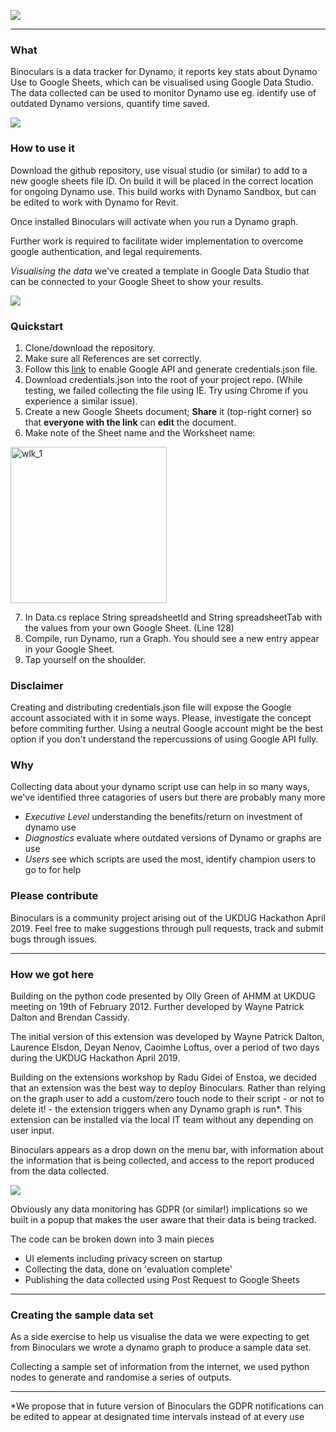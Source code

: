 ![](https://github.com/teamtreedyn/Binoculars/blob/master/Images/Slide1.PNG)
________________

### What ###

Binoculars is a data tracker for Dynamo, it reports key stats about Dynamo Use to Google Sheets, which can be visualised using Google Data Studio. The data collected can be used to monitor Dynamo use eg. identify use of outdated Dynamo versions, quantify time saved.


![](https://github.com/teamtreedyn/Binoculars/blob/master/Images/Slide6.PNG)


### How to use it ###

Download the github repository, use visual studio (or similar) to add to a new google sheets file ID. On build it will be placed in the correct location for ongoing Dynamo use. This build works with Dynamo Sandbox, but can be edited to work with Dynamo for Revit.

Once installed Binoculars will activate when you run a Dynamo graph.

Further work is required to facilitate wider implementation to overcome google authentication, and legal requirements.

*Visualising the data* we've created a template in Google Data Studio that can be connected to your Google Sheet to show your results.

![](https://github.com/teamtreedyn/Binoculars/blob/master/Images/Copy_of_ET_Dashboard-1.png)

### Quickstart ###

1. Clone/download the repository.
2. Make sure all References are set correctly.
3. Follow this [link](https://developers.google.com/sheets/api/quickstart/dotnet) to enable Google API and generate credentials.json file.
4. Download credentials.json into the root of your project repo. (While testing, we failed collecting the file using IE. Try using Chrome if you experience a similar issue).
5. Create a new Google Sheets document; **Share** it (top-right corner) so that **everyone with the link** can **edit** the document.
6. Make note of the Sheet name and the Worksheet name:
<img src="https://github.com/teamtreedyn/Binoculars/blob/master/Images/walkthrough_1.png" alt="wlk_1" height="250"/>

7. In Data.cs replace String spreadsheetId and String spreadsheetTab with the values from your own Google Sheet. (Line 128)
8. Compile, run Dynamo, run a Graph. You should see a new entry appear in your Google Sheet.
9. Tap yourself on the shoulder.

### Disclaimer ###

Creating and distributing credentials.json file will expose the Google account associated with it in some ways. Please, investigate the concept before commiting further. Using a neutral Google account might be the best option if you don't understand the repercussions of using Google API fully.

### Why ###

Collecting data about your dynamo script use can help in so many ways, we've identified three catagories of users but there are probably many more
- *Executive Level* understanding the benefits/return on investment of dynamo use
- *Diagnostics* evaluate where outdated versions of Dynamo or graphs are use
- *Users* see which scripts are used the most, identify champion users to go to for help

### Please contribute ###

Binoculars is a community project arising out of the UKDUG Hackathon April 2019. Feel free to make suggestions through pull requests, track and submit bugs through issues.
_____________

### How we got here ###

Building on the python code presented by Olly Green of AHMM at UKDUG meeting on 19th of February 2012.
Further developed by Wayne Patrick Dalton and Brendan Cassidy.

The initial version of this extension was developed by Wayne Patrick Dalton, Laurence Elsdon, Deyan Nenov, Caoimhe Loftus, over a period of two days during the UKDUG Hackathon April 2019.

Building on the extensions workshop by Radu Gidei of Enstoa, we decided that an extension was the best way to deploy Binoculars.
Rather than relying on the graph user to add a custom/zero touch node to their script - or not to delete it! - the extension triggers when any Dynamo graph is run*. This extension can be installed via the local IT team without any depending on user input.

Binoculars appears as a drop down on the menu bar, with information about the information that is being collected, and access to the report produced from the data collected.

![](https://github.com/teamtreedyn/Binoculars/blob/master/Images/Slide14.PNG)

Obviously any data monitoring has GDPR (or similar!) implications so we built in a popup that makes the user aware that their data is being tracked.

The code can be broken down into 3 main pieces

- UI elements including privacy screen on startup
- Collecting the data, done on 'evaluation complete'
- Publishing the data collected using Post Request to Google Sheets

________________

### Creating the sample data set ###

As a side exercise to help us visualise the data we were expecting to get from Binoculars we wrote a dynamo graph to produce a sample data set.

Collecting a sample set of information from the internet, we used python nodes to generate and randomise a series of outputs.

__________________

*We propose that in future version of Binoculars the GDPR notifications can be edited to appear at designated time intervals instead of at every use
